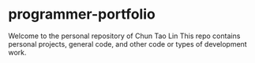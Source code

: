 # programmer-portfolio
Welcome to the personal repository of Chun Tao Lin
This repo contains personal projects, general code, and other code or types of development work.
